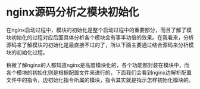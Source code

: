 # nginx源码分析之模块初始化
在nginx启动过程中，模块的初始化是整个启动过程中的重要部分，而且了解了模块初始化的过程对应后面具体分析各个模块会有事半功倍的效果。在我看来，分析源码来了解模块的初始化是最直接不过的了，所以下面主要通过结合源码来分析模块的初始化过程。

稍微了解nginx的人都知道nginx是高度模块化的，各个功能都封装在模块中，而各个模块的初始化则是根据配置文件来进行的，下面我们会看到nginx边解析配置文件中的指令，边初始化指令所属的模块，指令其实就是指示怎样初始化模块的。


